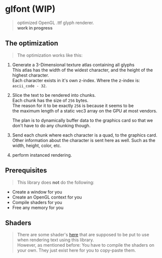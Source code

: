 # glfont (WIP)
> optimized OpenGL .ttf glyph renderer.  
> **work in progress**

## The optimization
> The optimization works like this:
1. Generate a 3-Dimensional texture atlas containing all glyphs  
   This atlas has the width of the widest character, and the height of the
   highest character.  
   Each character exists in it's own z-index.
   Where the z-index is: `ascii_code - 32`.
   
2. Slice the text to be rendered into chunks.  
   Each chunk has the size of `256` bytes.  
   The reason for it to be exactly `256` is because it seems to be  
   the maximum length of a static vec3 array on the GPU at most vendors.
   
   The plan is to dynamically buffer data to the graphics card so that we don't
   have to do any chunking though.
   
   
3. Send each chunk where each character is a quad, to the graphics card.  
   Other information about the character is sent here as well.
   Such as the width, height, color, etc.
   
4. perform instanced rendering.

## Prerequisites
> This library does **not** do the following:
* Create a window for you
* Create an OpenGL context for you
* Compile shaders for you
* Free any memory for you


## Shaders
> There are some shader's [here](assets/shaders) that are supposed to be put to use
> when rendering text using this library.  
> However, as mentioned before: You have to compile the shaders on your own.
> They just exist here for you to copy-paste them.
